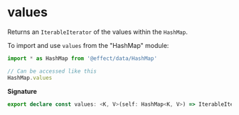 # values

Returns an `IterableIterator` of the values within the `HashMap`.

To import and use `values` from the "HashMap" module:

```ts
import * as HashMap from '@effect/data/HashMap'

// Can be accessed like this
HashMap.values
```

**Signature**

```ts
export declare const values: <K, V>(self: HashMap<K, V>) => IterableIterator<V>
```
